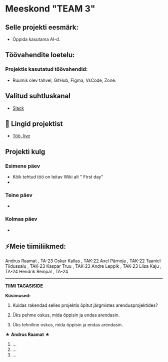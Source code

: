 # Meeskond "TEAM 3"

## Selle projekti eesmärk:
- Õppida kasutama AI-d.
  
## Töövahendite loetelu:
### Projektis kasutatud töövahendid:
- Ruumis olev tahvel, GitHub, Figma, VsCode, Zone.

## Valitud suhtluskanal
- [Slack](https://slack.com/)

 ## 📓 Lingid projektist
- [Töö, live](https://elevandid.ta23raamat.itmajakas.ee/index.html)

## Projekti kulg

### Esimene päev
- Kõik tehtud töö on leitav Wiki alt " First day"
- 
### Teine päev
- 
### Kolmas päev
- 
## ⚡Meie tiimiliikmed:
Andrus Raamat , TA-23
Oskar Kallas , TAK-22
Axel Pärnoja , TAK-22
Taaniel Tiidussalu , TAK-23
Kaspar Truu , TAK-23
Andre Leppik , TAK-23
Liisa Kaju , TA-24
Hendrik Reinpal , TA-24

-----------
**TIIMI TAGASISIDE**

**Küsimused:**
1. Kuidas rakendad selles projektis õpitut järgmistes arendusprojektides?


2. Üks pehme oskus, mida õppisin ja endas arendasin.


3. Üks tehniline oskus, mida õppisin ja endas arendasin.

★ **Andrus Raamat** ★
1. ...
2. ...
3. ...

